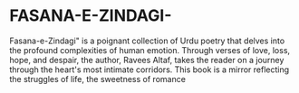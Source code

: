 # FASANA-E-ZINDAGI-
Fasana-e-Zindagi"  is a poignant collection of Urdu poetry that delves into the profound complexities of human emotion. Through verses of love, loss, hope, and despair, the author, Ravees Altaf, takes the reader on a journey through the heart's most intimate corridors. This book is a mirror reflecting the struggles of life, the sweetness of romance
